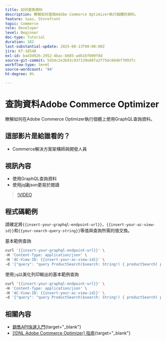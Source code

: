 ```yaml
---
title: 如何查詢資料
description: 瞭解如何查詢Adobe Commerce Optimizer執行個體的資料。
feature: Saas, Storefront
topic: Commerce
role: Developer
level: Beginner
doc-type: Tutorial
duration: 182
last-substantial-update: 2025-08-13T00:00:00Z
jira: KT-18548
exl-id: bad3d926-2952-4bac-b685-adb16f009f8d
source-git-commit: 5d34c2e3b93c937139e88fa2f75dc6046f7093fc
workflow-type: tm+mt
source-wordcount: '94'
ht-degree: 0%

---
```


# 查詢資料Adobe Commerce Optimizer

瞭解如何在Adobe Commerce Optimizer執行個體上使用GraphQL查詢資料。

## 這部影片是給誰看的？

* Commerce解決方案架構師與開發人員

## 視訊內容

* 使用GraphQL查詢資料
* 使用jq讓json更易於閱讀

>[!VIDEO](https://video.tv.adobe.com/v/3470800?learn=on&enablevpops)

## 程式碼範例

請確定將`{{insert-your-graphql-endpoint-url}}`、`{{insert-your-ac-view-id}}`和`{{your-search-query-string}}`等值與查詢所需的值交換。

基本範例查詢

```bash
curl '{{insert-your-graphql-endpoint-url}}' \
-H 'Content-Type: application/json' \
-H 'AC-View-ID: {{insert-your-ac-view-id}}' \
-d '{"query": "query ProductSearch($search: String!) { productSearch( phrase: $search, page_size: 10, current_page: 2) { items { productView { sku name description shortDescription images { url } ... on SimpleProductView { attributes { label name value } price { regular { amount { value currency } } roles } } } } } }", "variables": { "search": "{{your-search-query-string}}"}}'
```

使用`jq`以美化列印輸出的基本範例查詢

```bash
curl '{{insert-your-graphql-endpoint-url}}' \
-H 'Content-Type: application/json' \
-H 'AC-View-ID: {{insert-your-ac-view-id}}' \
-d '{"query": "query ProductSearch($search: String!) { productSearch( phrase: $search, page_size: 10, current_page: 2) { items { productView { sku name description shortDescription images { url } ... on SimpleProductView { attributes { label name value } price { regular { amount { value currency } } roles } } } } } }", "variables": { "search": "{{your-search-query-string}}"}}' | jq .
```

## 相關內容

* [銷售API快速入門](https://developer.adobe.com/commerce/services/optimizer/merchandising-services/using-the-api/#make-your-first-request){target="_blank"}
* [[!DNL Adobe Commerce Optimizer] 指南](https://experienceleague.adobe.com/zh-hant/docs/commerce/optimizer/overview){target="_blank"}
